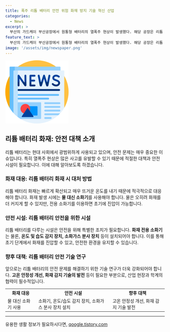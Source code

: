 ```yaml
---
title: 폭주 리튬 배터리 안전 위험 화재 방지 기술 혁신 산업
categories:
  - News
excerpt: >
  부산의 가드케이 부산공장에서 원통형 배터리의 열폭주 현상이 발생했다. 해당 공장은 리튬 배터리 화재 전용 소화기 시연을 앞두고 있으며, 이 상황은 주목받고 있다.
feature_text: >
  부산의 가드케이 부산공장에서 원통형 배터리의 열폭주 현상이 발생했다. 해당 공장은 리튬 배터리 화재 전용 소화기 시연을 앞두고 있으며, 이 상황은 주목받고 있다.
image: '/assets/img/newspaper.png'
---
```


<p><img src="/assets/img/newspaper.png" alt="kimp 속보" /></p>

<h2 data-ke-size="size26">리튬 배터리 화재: 안전 대책 소개</h2>

<p data-ke-size="size16">리튬 배터리는 현대 사회에서 광범위하게 사용되고 있으며, 안전 문제는 매우 중요한 이슈입니다. 특히 열폭주 현상은 많은 사고를 유발할 수 있기 때문에 적절한 대책과 안전 시설이 필요합니다. 이에 대해 알아보도록 하겠습니다.</p>

<h3 data-ke-size="size24">화재 대응: 리튬 배터리 화재 시 대처 방법</h3>

<p data-ke-size="size16">리튬 배터리 화재는 빠르게 확산되고 매우 뜨거운 온도를 내기 때문에 적극적으로 대응해야 합니다. 화재 발생 시에는 <b>물 대신 소화기</b>를 사용해야 합니다. 물은 오히려 화재를 더 커지게 할 수 있지만, 전용 소화기를 이용하면 초기에 진압이 가능합니다.</p>

<h3 data-ke-size="size24">안전 시설: 리튬 배터리 안전을 위한 시설</h3>

<p data-ke-size="size16">리튬 배터리를 다루는 시설은 안전을 위해 특별한 조치가 필요합니다. <b>화재 전용 소화기</b>는 물론, <b>온도 및 습도 감지 장치, 소화가스 분사 장치</b> 등이 설치되어야 합니다. 이를 통해 초기 단계에서 화재를 진압할 수 있고, 안전한 환경을 유지할 수 있습니다.</p>

<h3 data-ke-size="size24">향후 대책: 리튬 배터리 안전 기술 연구</h3>

<p data-ke-size="size16">앞으로는 리튬 배터리의 안전 문제를 해결하기 위한 기술 연구가 더욱 강화되어야 합니다. <b>고온 안정성 개선, 화재 감지 기술의 발전</b> 등이 필요한 부분으로, 산업 현장과 학계의 협력이 필수적입니다.</p>

<table>
  <tr>
    <td style="text-align: center; height: 17px;"><b>화재 대응</b></td>
    <td style="text-align: center; height: 17px;"><b>안전 시설</b></td>
    <td style="text-align: center; height: 17px;"><b>향후 대책</b></td>
  </tr>
  <tr>
    <td style="text-align: left; height: 17px;">물 대신 소화기 사용</td>
    <td style="text-align: left; height: 17px;">소화기, 온도/습도 감지 장치, 소화가스 분사 장치 설치</td>
    <td style="text-align: left; height: 17px;">고온 안정성 개선, 화재 감지 기술 발전</td>
  </tr>
</table>

<hr>
유용한 생활 정보가 필요하시다면, <a href="https://qoogle.tistory.com" rel="dofollow">qoogle.tistory.com</a>


